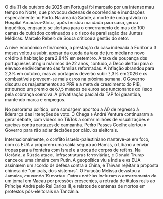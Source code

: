  O dia 31 de outubro de 2025 em Portugal foi marcado por um intenso mau tempo no Norte, que provocou dezenas de ocorrências e inundações, especialmente no Porto. Na área da Saúde, a morte de uma grávida no Hospital Amadora-Sintra, após ter sido mandada para casa, gerou inquéritos, enquanto se alertava para o encerramento de mais de 100 camas de cuidados continuados e o risco de paralisação das Juntas Médicas. Marcelo Rebelo de Sousa criticou a gestão do setor.

A nível económico e financeiro, a prestação da casa indexada à Euribor a 3 meses voltou a subir, apesar da queda da taxa de juro média no novo crédito à habitação para 2,84% em setembro. A taxa de poupança dos portugueses atingiu máximos de 22 anos, contudo, a Deco alertou para o elevado endividamento das famílias reformadas. A inflação abrandou para 2,3% em outubro, mas as portagens deverão subir 2,3% em 2026 e os combustíveis preveem-se mais caros na próxima semana. O Governo discutiu os reajustamentos ao PRR e a meta de crescimento do PIB, atribuindo um prémio de 67,5 milhões de euros aos funcionários do Fisco pela cobrança coerciva. A privatização parcial da TAP foi garantida, mantendo marca e empregos.

No panorama político, uma sondagem apontou a AD de regresso à liderança das intenções de voto. O Chega e André Ventura continuaram a gerar debate, com vídeos no TikTok a somar milhões de visualizações e queixas contra cartazes de campanha. Pedro Passos Coelho alertou o Governo para não adiar decisões por cálculos eleitorais.

Internacionalmente, o conflito israelo-palestiniano manteve-se em foco, com os EUA a proporem uma saída segura ao Hamas, o Líbano a enviar tropas para a fronteira com Israel e a troca de corpos de reféns. Na Ucrânia, a Rússia atacou infraestruturas ferroviárias, e Donald Trump cancelou uma cimeira com Putin. A geopolítica viu a Índia e os EUA assinarem um acordo de defesa contra a China, e Taiwan rejeitar a proposta chinesa de "um país, dois sistemas". O Furacão Melissa devastou a Jamaica, causando 19 mortes. Outras notícias incluíram o encerramento de um jornal em Macau por pressões crescentes, a retirada de títulos reais ao Príncipe André pelo Rei Carlos III, e relatos de centenas de mortos em protestos pós-eleitorais na Tanzânia.
